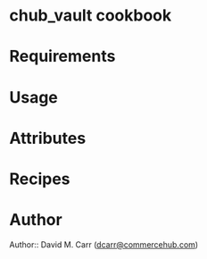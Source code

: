 # chub_vault cookbook

# Requirements

# Usage

# Attributes

# Recipes

# Author

Author:: David M. Carr (dcarr@commercehub.com)

